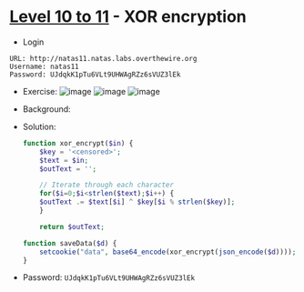 # [Level 10 to 11](https://overthewire.org/wargames/natas/natas11.html) - XOR encryption

- Login
```
URL: http://natas11.natas.labs.overthewire.org
Username: natas11
Password: UJdqkK1pTu6VLt9UHWAgRZz6sVUZ3lEk
```
- Exercise:
![image](https://github.com/user-attachments/assets/8da7b4bd-60aa-4e93-b26f-d3f22abb3025)
![image](https://github.com/user-attachments/assets/7c223439-5835-4c91-8017-020bd66edae4)
![image](https://github.com/user-attachments/assets/f7293283-27d3-4400-900d-8c4667e21c8b)

- Background:
- Solution:

  ```php
  function xor_encrypt($in) {
      $key = '<censored>';
      $text = $in;
      $outText = '';
  
      // Iterate through each character
      for($i=0;$i<strlen($text);$i++) {
      $outText .= $text[$i] ^ $key[$i % strlen($key)];
      }
  
      return $outText;
  ```

  ``` php
  function saveData($d) {
      setcookie("data", base64_encode(xor_encrypt(json_encode($d))));
  }
  ```
- Password: `UJdqkK1pTu6VLt9UHWAgRZz6sVUZ3lEk`
